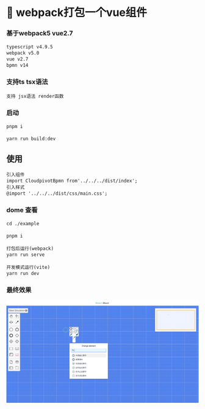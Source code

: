 # 🚀 webpack打包一个vue组件

### 基于webpack5 vue2.7
    typescript v4.9.5
    webpack v5.0
    vue v2.7
    bpmn v14

### 支持ts tsx语法
    支持 jsx语法 render函数 

### 启动
    pnpm i 

    yarn run build:dev

## 使用
    引入组件
    import CloudpivotBpmn from'../../../dist/index';
    引入样式
    @import '../../../dist/css/main.css';

### dome 查看
    cd ./example

    pnpm i

    打包后运行(webpack)
    yarn run serve

    开发模式运行(vite)
    yarn run dev

### 最终效果

![alt text](image.png)